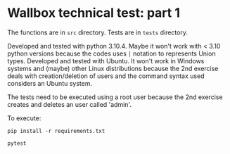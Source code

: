# Wallbox technical test: part 1

The functions are in `src` directory.
Tests are in `tests` directory.

Developed and tested with python 3.10.4. Maybe it won't work with < 3.10 python versions because the codes uses `|` notation to represents Union types.
Developed and tested with Ubuntu. It won't work in Windows systems and (maybe) other Linux distributions because the 2nd exercise deals with creation/deletion of users and
the command syntax used considers an Ubuntu system.

The tests need to be executed using a root user because the 2nd exercise creates and deletes an user called 'admin'.

To execute:

`pip install -r requirements.txt`

`pytest`
